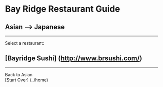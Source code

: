 # Bay Ridge Restaurant Guide
## Asian --> Japanese
---
Select a restaurant:
## [Bayridge Sushi] (http://www.brsushi.com/)
---
Back to Asian  
[Start Over] (../home)